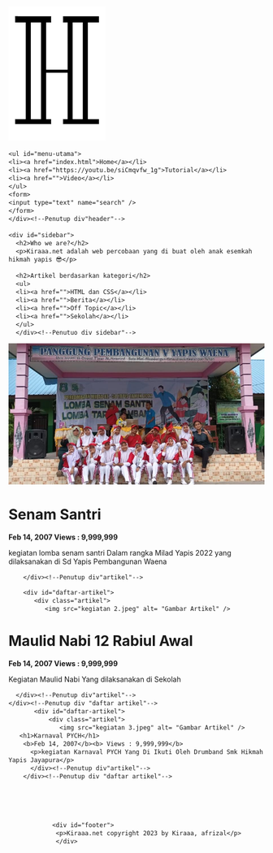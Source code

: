  <!DOCTYPE html>
<html lang="en">
<head>
  <meta charset="UTF-8">
  <meta http-equiv="X-UA-Compatible" content="IE=edge">
  <meta name="viewport" content="width=device-width, initial-scale=1.0">
  <link rel="stylesheet" href="style.css" />
  <title>afrizal</title>
</head>
<body>
 
   <div id="wrapper">
  <div id="header">
    <img src="hostel.png" alt="hostel" />
   
    <ul id="menu-utama">
    <li><a href="index.html">Home</a></li>
    <li><a href="https://youtu.be/siCmqvfw_1g">Tutorial</a></li>
    <li><a href="">Video</a></li>
    </ul>
    <form>
    <input type="text" name="search" />
    </form>
    </div><!--Penutup div"header"-->

    <div id="sidebar">
      <h2>Who we are?</h2>
      <p>Kiraaa.net adalah web percobaan yang di buat oleh anak esemkah hikmah yapis 😎</p>
     
      <h2>Artikel berdasarkan kategori</h2>
      <ul>
      <li><a href="">HTML dan CSS</a></li>
      <li><a href="">Berita</a></li>
      <li><a href="">Off Topic</a></li>
      <li><a href="">Sekolah</a></li>
      </ul>
      </div><!--Penutuo div sidebar"-->
  
   <div id="daftar-artikel">
        <div class="artikel">
           <img src="kegiatan1.jpeg" alt= "Gambar Artikel" />
<h1>Senam Santri</h1>
 <b>Feb 14, 2007</b><b> Views : 9,999,999</b>
   <p>kegiatan lomba senam santri Dalam rangka Milad Yapis 2022 yang dilaksanakan di Sd Yapis Pembangunan Waena </p>
     

        </div><!--Penutup div"artikel"-->
   </div><!--Penutup div "daftar artikel"-->
        
        <div id="daftar-artikel">
           <div class="artikel">
              <img src="kegiatan 2.jpeg" alt= "Gambar Artikel" />
   <h1>Maulid Nabi 12 Rabiul Awal</h1>
    <b>Feb 14, 2007</b><b> Views : 9,999,999</b>
      <p>Kegiatan Maulid Nabi Yang dilaksanakan di Sekolah</p>
       

      </div><!--Penutup div"artikel"-->
    </div><!--Penutup div "daftar artikel"-->
           <div id="daftar-artikel">
               <div class="artikel">
                  <img src="kegiatan 3.jpeg" alt= "Gambar Artikel" />
       <h1>Karnaval PYCH</h1>
        <b>Feb 14, 2007</b><b> Views : 9,999,999</b>
          <p>kegiatan Karnaval PYCH Yang Di Ikuti Oleh Drumband Smk Hikmah Yapis Jayapura</p>
          </div><!--Penutup div"artikel"-->
        </div><!--Penutup div "daftar artikel"-->

       

           
               
                <div id="footer">
                 <p>Kiraaa.net copyright 2023 by Kiraaa, afrizal</p>
                 </div>
   </div><!--Penutup div "wrapper"-->

</body>
</html>
